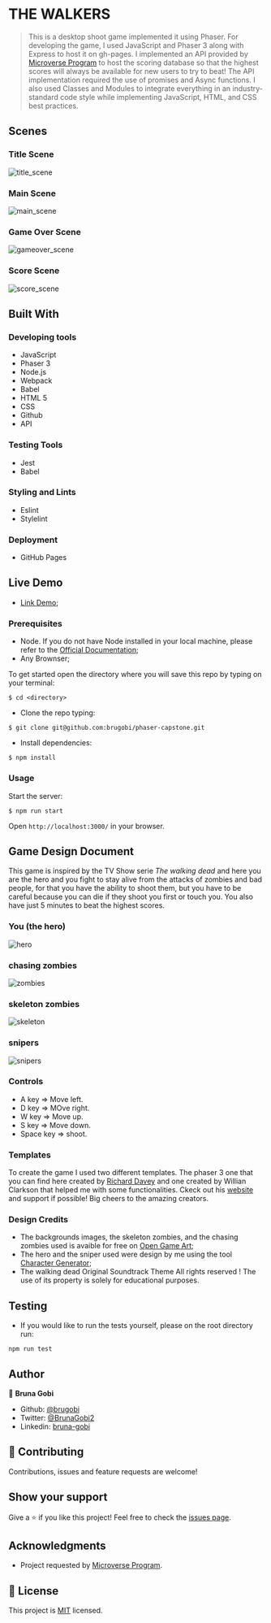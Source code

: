 # THE WALKERS

> This is a desktop shoot game implemented it using Phaser. For developing the game, I used JavaScript and Phaser 3 along with Express to host it on gh-pages. I implemented an API provided by [Microverse Program](https://www.microverse.org/) to host the scoring database so that the highest scores will always be available for new users to try to beat! The API implementation required the use of promises and Async functions. I also used Classes and Modules to integrate everything in an industry-standard code style while implementing JavaScript, HTML, and CSS best practices.

## Scenes

### Title Scene

![title_scene](./dist/assets/images/title_scene.png)

### Main Scene

![main_scene](./dist/assets/images/main_scene.png)

### Game Over Scene

![gameover_scene](./dist/assets/images/gameover_scene.png)

### Score Scene

![score_scene](./dist/assets/images/score_scene.png)

## Built With

### Developing tools

- JavaScript
- Phaser 3
- Node.js
- Webpack
- Babel
- HTML 5
- CSS
- Github
- API

### Testing Tools

- Jest
- Babel

### Styling and Lints

- Eslint
- Stylelint

### Deployment

- GitHub Pages

## Live Demo

- [Link Demo](https://brugobi.github.io/phaser-capstone/);

### Prerequisites

- Node. If you do not have Node installed in your local machine, please refer to the [Official Documentation](https://nodejs.org/en/download/);
- Any Brownser;


To get started open the directory where you will save this repo by typing on your terminal:

```
$ cd <directory>
```

- Clone the repo typing:

```
$ git clone git@github.com:brugobi/phaser-capstone.git
```

- Install dependencies:

```
$ npm install
```
### Usage

Start the server:

```
$ npm run start
```

Open `http://localhost:3000/` in your browser.

## Game Design Document

This game is inspired by the TV Show serie *The walking dead* and here you are the hero and you fight to stay alive from the attacks of zombies and bad people, for that you have the ability to shoot them, but you have to be careful because you can die if they shoot you first or touch you. You also have just 5 minutes to beat the highest scores.

### You (the hero)

![hero](./dist/assets/images/dude.png)

### chasing zombies

![zombies](./dist/assets/images/sprEnemy1.png)

### skeleton zombies

![skeleton](./dist/assets/images/sprEnemy2.png)

### snipers

![snipers](./dist/assets/images/sprEnemy0.png)

### Controls

- A key => Move left.
- D key => MOve right.
- W key => Move up.
- S key => Move down.
- Space key => shoot.

### Templates


To create the game I used two different templates. The phaser 3 one that you can find here created by [Richard Davey](https://github.com/photonstorm/phaser3-project-template) and one created by Willian Clarkson that helped me with some functionalities. Ckeck out his [website](https://williamclarkson.net) and support if possible! Big cheers to the amazing creators.

### Design Credits


- The backgrounds images, the skeleton zombies, and the chasing zombies used is avaible for free on [Open Game Art](https://opengameart.org);
- The hero and the sniper used were design by me using the tool [Character Generator](http://gaurav.munjal.us/Universal-LPC-Spritesheet-Character-Generator/);
- The walking dead Original Soundtrack Theme All rights reserved ! The use of its property is solely for educational purposes.

## Testing

- If you would like to run the tests yourself, please on the root directory run:

```
npm run test
```


## Author

👤 **Bruna Gobi**

- Github: [@brugobi](https://github.com/brugobi)
- Twitter: [@BrunaGobi2](https://twitter.com/BrunaGobi2)
- Linkedin: [bruna-gobi](https://www.linkedin.com/in/bruna-gobi/)

## 🤝 Contributing

Contributions, issues and feature requests are welcome!

## Show your support

Give a ⭐️ if you like this project!
Feel free to check the [issues page](issues/).

## Acknowledgments

- Project requested by [Microverse Program](https://www.microverse.org/).

## 📝 License

This project is [MIT](lic.url) licensed.
